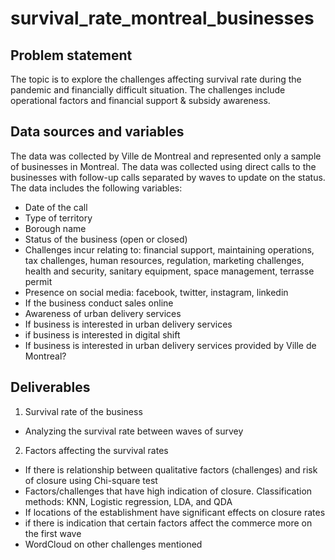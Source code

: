 # survival_rate_montreal_businesses

## Problem statement
The topic is to explore the challenges affecting survival rate during the pandemic and financially difficult situation. The challenges include operational factors and financial support & subsidy awareness. 

## Data sources and variables
The data was collected by Ville de Montreal and represented only a sample of businesses in Montreal. The data was collected using direct calls to the businesses with follow-up calls separated by waves to update on the status. The data includes the following variables: 
* Date of the call
* Type of territory
* Borough name
* Status of the business (open or closed)
* Challenges incur relating to: financial support, maintaining operations, tax challenges, human resources, regulation, marketing challenges, health and security, sanitary equipment, space management, terrasse permit
* Presence on social media: facebook, twitter, instagram, linkedin
* If the business conduct sales online
* Awareness of urban delivery services
* If business is interested in urban delivery services
* if business is interested in digital shift
* If business is interested in urban delivery services provided by Ville de Montreal? 

## Deliverables
1. Survival rate of the business
* Analyzing the survival rate between waves of survey

2. Factors affecting the survival rates
* If there is relationship between qualitative factors (challenges) and risk of closure using Chi-square test
* Factors/challenges that have high indication of closure. Classification methods: KNN, Logistic regression, LDA, and QDA
* If locations of the establishment have significant effects on closure rates
* if there is indication that certain factors affect the commerce more on the first wave
* WordCloud on other challenges mentioned

